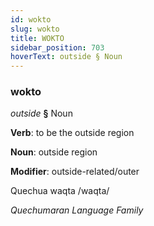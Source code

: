 ```yaml
---
id: wokto
slug: wokto
title: WOKTO
sidebar_position: 703
hoverText: outside § Noun
---
```


### wokto

*outside* **§** Noun

**Verb**: to be the outside region

**Noun**: outside region

**Modifier**: outside-related/outer

Quechua waqta /waqta/

*Quechumaran Language Family*